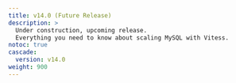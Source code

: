 ```yaml
---
title: v14.0 (Future Release)
description: > 
  Under construction, upcoming release.
  Everything you need to know about scaling MySQL with Vitess.
notoc: true
cascade:
  version: v14.0
weight: 900
---
```


